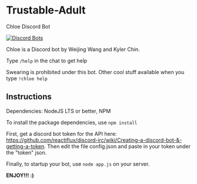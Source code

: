 # Trustable-Adult
Chloe Discord Bot

[![Discord Bots](https://discordbots.org/api/widget/460663266541043712.svg)](https://discordbots.org/bot/460663266541043712)

Chloe is a Discord bot by Weijing Wang and Kyler Chin.

Type ```/help``` in the chat to get help

Swearing is prohibited under this bot.
Other cool stuff available when you type ```!chloe help```

## Instructions

Dependencies: NodeJS LTS or better, NPM

To install the package dependencies, use ```npm install```


First, get a discord bot token for the API here: https://github.com/reactiflux/discord-irc/wiki/Creating-a-discord-bot-&-getting-a-token. Then edit the file config.json and paste in your token under the "token" json.

Finally, to startup your bot, use ```node app.js``` on your server.

**ENJOY!!! :)**
